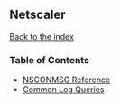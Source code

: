 ## Netscaler
[Back to the index](README.md)

### Table of Contents
- [NSCONMSG Reference](netscaler/nsconmsg.md)
- [Common Log Queries](netscaler/common_log_queries.md)